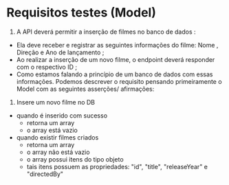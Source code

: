 # Requisitos testes (Model)

1. A API deverá permitir a inserção de filmes no banco de dados :
  - Ela deve receber e registrar as seguintes informações do filme: Nome , Direção e Ano de lançamento ;
  - Ao realizar a inserção de um novo filme, o endpoint deverá responder com o respectivo ID ;
  - Como estamos falando a princípio de um banco de dados com essas informações. Podemos descrever o requisito pensando primeiramente o Model com as seguintes asserções/ afirmações:

1. Insere um novo filme no DB
  - quando é inserido com sucesso
    - retorna um array
    - o array está vazio
  - quando existir filmes criados
    - retorna um array
    - o array não está vazio
    - o array possui itens do tipo objeto
    - tais itens possuem as propriedades: "id", "title", "releaseYear" e "directedBy"